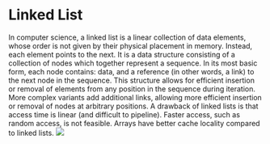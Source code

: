 # Linked List

In computer science, a linked list is a linear collection of data elements, whose order is not given by their physical 
placement in memory. Instead, each element points to the next. It is a data structure consisting of a collection of nodes 
which together represent a sequence. In its most basic form, each node contains: data, and a reference (in other words, a link) 
to the next node in the sequence. This structure allows for efficient insertion or removal of elements from any position in the
sequence during iteration. More complex variants add additional links, allowing more efficient insertion or removal of nodes
at arbitrary positions. A drawback of linked lists is that access time is linear (and difficult to pipeline). 
Faster access, such as random access, is not feasible. Arrays have better cache locality compared to linked lists.
![](https://en.wikipedia.org/wiki/Linked_list#/media/File:Singly-linked-list.svg)
